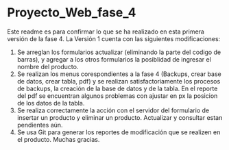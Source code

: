 # Proyecto_Web_fase_4
Este readme es para confirmar lo que se ha realizado en esta primera versión de la fase 4.
La Versión 1 cuenta con las siguientes modificaciones:
1. Se arreglan los formularios actualizar (eliminando la parte del codigo de barras), y agregar
a los otros formularios la posiblidad de ingresar el nombre del producto.
2. Se realizan los menus corespondientes a la fase 4 (Backups, crear base de datos, crear tabla, pdf) y
se realizan satisfactoriamente los procesos de backups, la creación de la base de datos y de la tabla. En
el reporte del pdf se encuentran algunos problemas con ajustar en px la posicion de los datos de la tabla.
3. Se realiza correctamente la acción con el servidor del formulario de insertar un producto y eliminar un producto.
Actualizar y consultar estan pendientes aún.
4. Se usa Git para generar los reportes de modificación que se realizen en el producto.
Muchas gracias.
